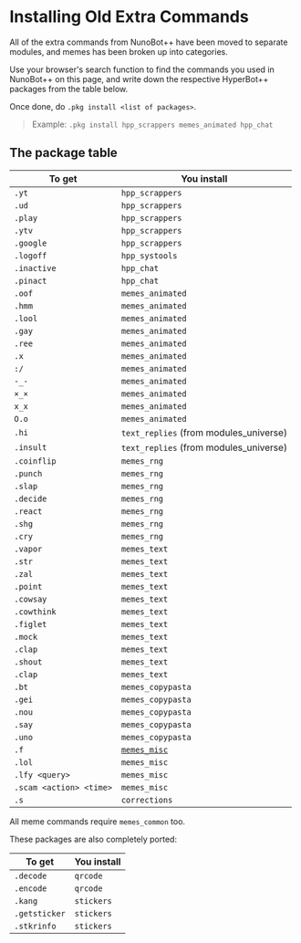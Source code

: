 # Installing Old Extra Commands
All of the extra commands from NunoBot++ have been moved to separate modules, and memes has been broken up into categories.

Use your browser's search function to find the commands you used in NunoBot++ on this page, and write down the respective HyperBot++ packages from the table below.

Once done, do `.pkg install <list of packages>`.
> Example: `.pkg install hpp_scrappers memes_animated hpp_chat` 

## The package table
|To get|You install|
|-----|-----|
|`.yt`|`hpp_scrappers`|
|`.ud`|`hpp_scrappers`|
|`.play`|`hpp_scrappers`|
|`.ytv`|`hpp_scrappers`|
|`.google`|`hpp_scrappers`|
|`.logoff`|`hpp_systools`|
|`.inactive`|`hpp_chat`|
|`.pinact`|`hpp_chat`|
|`.oof`|`memes_animated`|
|`.hmm`|`memes_animated`|
|`.lool`|`memes_animated`|
|`.gay`|`memes_animated`|
|`.ree`|`memes_animated`|
|`.x`|`memes_animated`|
|`:/`|`memes_animated`|
|`-_-`|`memes_animated`|
|`×_×`|`memes_animated`|
|`x_x`|`memes_animated`|
|`O.o`|`memes_animated`|
|`.hi`|`text_replies` (from modules_universe)|
|`.insult`|`text_replies` (from modules_universe)|
|`.coinflip`|`memes_rng`|
|`.punch`|`memes_rng`|
|`.slap`|`memes_rng`|
|`.decide`|`memes_rng`|
|`.react`|`memes_rng`|
|`.shg`|`memes_rng`|
|`.cry`|`memes_rng`|
|`.vapor`|`memes_text`|
|`.str`|`memes_text`|
|`.zal`|`memes_text`|
|`.point`|`memes_text`|
|`.cowsay`|`memes_text`|
|`.cowthink`|`memes_text`|
|`.figlet`|`memes_text`|
|`.mock`|`memes_text`|
|`.clap`|`memes_text`|
|`.shout`|`memes_text`|
|`.clap`|`memes_text`|
|`.bt`|`memes_copypasta`|
|`.gei`|`memes_copypasta`|
|`.nou`|`memes_copypasta`|
|`.say`|`memes_copypasta`|
|`.uno`|`memes_copypasta`|
|`.f`|[`memes_misc`](https://t.me/pawneeupdates/39)|
|`.lol`|`memes_misc`|
|`.lfy <query>`|`memes_misc`|
|`.scam <action> <time>`|`memes_misc`|
|`.s`|`corrections`|

All meme commands require `memes_common` too.

These packages are also completely ported:

|To get|You install|
|-----|-----|
|`.decode`|`qrcode`|
|`.encode`|`qrcode`|
|`.kang`|`stickers`|
|`.getsticker`|`stickers`|
|`.stkrinfo`|`stickers`|